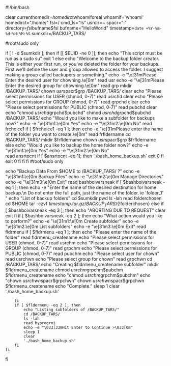#!/bin/bash

clear
currenthomedir=$homedirct$whoamiforeal
whoamif='whoami'
homedirct="/home/"
fsl=/
cmd_ls="ls"
usrdir=~
spacr=":"
directory=$fsl$bufname$fsl
bufname="HelloWorld"
timestamp=`date +%Y-%m-%d:%H:%M:%S`
sumkdir=/BACKUP_TARS/

#root/sudo only

if [ ! -d $sumkdir ]; then
	if [[ $EUID -ne 0 ]]; then
	   echo "This script must be run as a sudo su" 
	   exit 1
	else
	echo "Welcome to the backup folder creator. This is either your first run, or you've deleted the folder for your backups. First we'll define the user and group allowed to access the folder. I suggest making a group called backupers or something."
	echo -e "\e[31mPlease Enter the desired user for chowning.\e[0m"
	read usr
	echo -e "\e[31mPlease Enter the desired group for chowning.\e[0m"
	read grp
	mkdir /BACKUP_TARS/
	chown $usr$spacr$grp /BACKUP_TARS/
	clear
	echo "Please select permissions for USER (chmod, 0-7)"
	read usrchd
	clear
	echo "Please select permissions for GROUP (chmod, 0-7)"
	read grpchd
	clear
	echo "Please select permissions for PUBLIC (chmod, 0-7)"
	read pubchd
	clear
	echo "chmod $usrchd$grpchd$pubchd"
	chmod $usrchd$grpchd$pubchd /BACKUP_TARS/
	echo "Would you like to make a subfolder for backups now?"
	echo -e "\e[31m1:\e[0m Yes"
	echo -e "\e[31m2:\e[0m No"
	read frchoice1
		if [ $frchoice1 -eq 1 ]; then
			echo -e "\e[31mPlease enter the name of the folder you want to create.\e[0m"
			read frfldername
			cd /BACKUP_TARS/
			mkdir $frfldername
			chown $usr$spacr$grp $frfldername
		else
			echo "Would you like to backup the home folder now?"
			echo -e "\e[31m1:\e[0m Yes"
			echo -e "\e[31m2:\e[0m No"			
			read ansrtocnt
			if [ $ansrtocnt -eq 1]; then
				'./bash_home_backup.sh'
				exit 0
			fi
			exit 0
		fi
	fi
fi
#root/sudo only

echo "Backup Data From $HOME to /BACKUP_TARS/ ?"
echo -e "\e[31m1:\e[0m Backup Files"
echo -e "\e[31m2:\e[0m Manage Directories"
echo -e "\e[31m3:\e[0m Exit"
read bashboivarsneak
if [ $bashboivarsneak -eq 1 ]; then
	echo -e "Enter the name of the desired destination for home backup.\n Do not enter the full path, just the name of the folder. ie 'folder_1' "
	echo "List of backup folders"
	cd $sumkdir
	pwd
	ls -lah
	read folderchosen
	cd $HOME
	tar -czvf $timestamp.tar.gz /BACKUP_TARS/${!folderchosen}
else
	if [ $bashboivarsneak -eq 3 ]; then
		echo "ABORTING DUE TO REQUEST"
		clear
		exit
	fi
	if [ $bashboivarsneak -eq 2 ]; then
		echo "What action would you like to perform?"
		echo -e "\e[31m1:\e[0m Create subfolder"
		echo -e "\e[31m2:\e[0m List subfolders"
		echo -e "\e[31m3:\e[0m Exit"
		read fldrmenu
		if [ $fldrmenu -eq 1 ]; then
			echo "Please enter the name of the folder"
			read fldrmenu_createname
			echo "Please select permissions for USER (chmod, 0-7)"
			read usrchm
			echo "Please select permissions for GROUP (chmod, 0-7)"
			read grpchm
			echo "Please select permissions for PUBLIC (chmod, 0-7)"
			read pubchm
			echo "Please select user for chown"
			read usrchwn
			echo "Please select group for chown"
			read grpchwn
			cd /BACKUP_TARS/
			echo "Creating $fldrmenu_createname subfolder"
			mkdir $fldrmenu_createname
			chmod $usrchm$grpchm$pubchm $fldrmenu_createname
			echo "chmod $usrchm$grpchm$pubchm"
			echo "chown $usrchwn$spacr$grpchwn"
			chown $usrchwn$spacr$grpchwn $fldrmenu_createname
			echo "Complete."
			sleep 1
			clear
			'./bash_home_backup.sh'
			
		fi
		if [ $fldermenu -eq 2 ]; then
			echo "Listing subfolders of /BACKUP_TARS/"
			cd /BACKUP_TARS/
			ls -lah
			read hyprogrni
			echo -e "\033[33mHit Enter to Continue >\033[0m"
			sleep 1
			clear
			'./bash_home_backup.sh'
		fi
	fi
fi
